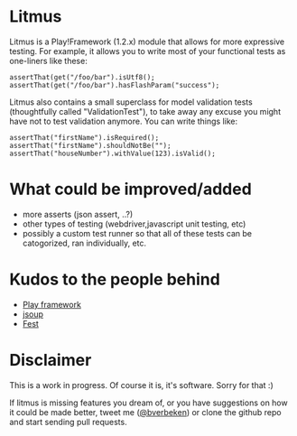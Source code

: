 Litmus
===========================
Litmus is a Play!Framework (1.2.x) module that allows for more expressive testing. For example, it allows
you to write most of your functional tests as one-liners like these:

    assertThat(get("/foo/bar").isUtf8();  
    assertThat(get("/foo/bar").hasFlashParam("success");
  

Litmus also contains a small superclass for model validation tests (thoughtfully called "ValidationTest"), to take away
any excuse you might have not to test validation anymore. You can write things like:

    assertThat("firstName").isRequired();
    assertThat("firstName").shouldNotBe("");
    assertThat("houseNumber").withValue(123).isValid();

<!-- ------------------------------------------------------------------------------------------

Documentation
==========================
For a full list of examples, go have a look at the [litmus-samples](https://github.com/bverbeken/litmus-samples) project. 
It contains examples for all available asserts.     

Getting started
------------------
For functional tests, extend from <b>litmus.functional.FunctionalTest</b>. This is a subclass of the regular Play! FunctionalTest class, so you'll be able to run it from the regular testrunner. 
The litmus FunctionalTest class includes all assertThat() methods from org.fest.assertons.Assertions. See the fest documentation for more info. 
Next to that, it provides you with a number of play-specific assertThat() methods: 
    assertThat(response)
    assertThat(cookie)
    assertThat(html)
    assertThat(htmlElement)


a fluent api to build up a request
----------------------------------
You can write things like 
    Response response = new Request("/login").with("username", "myUser").with("password", "secret").post();
    
And then assert on that response
    assertThat(response).isOk();

----------------------------------------------------------------------------------------- -->

What could be improved/added
===============================
* more asserts (json assert, ..?)
* other types of testing (webdriver,javascript unit testing, etc)
* possibly a custom test runner so that all of these tests can be catogorized, ran individually, etc.


Kudos to the people behind
=============================

* [Play framework](http://www.playframework.org/)
* [jsoup](http://jsoup.org/)
* [Fest](http://code.google.com/p/fest/)


Disclaimer
=================================
This is a work in progress. Of course it is, it's software. Sorry for that :) 

If litmus is missing features you dream of, or you have suggestions on how it could be made better, tweet me ([@bverbeken](http://twitter.com/bverbeken)) or clone the github repo and start sending pull requests.
